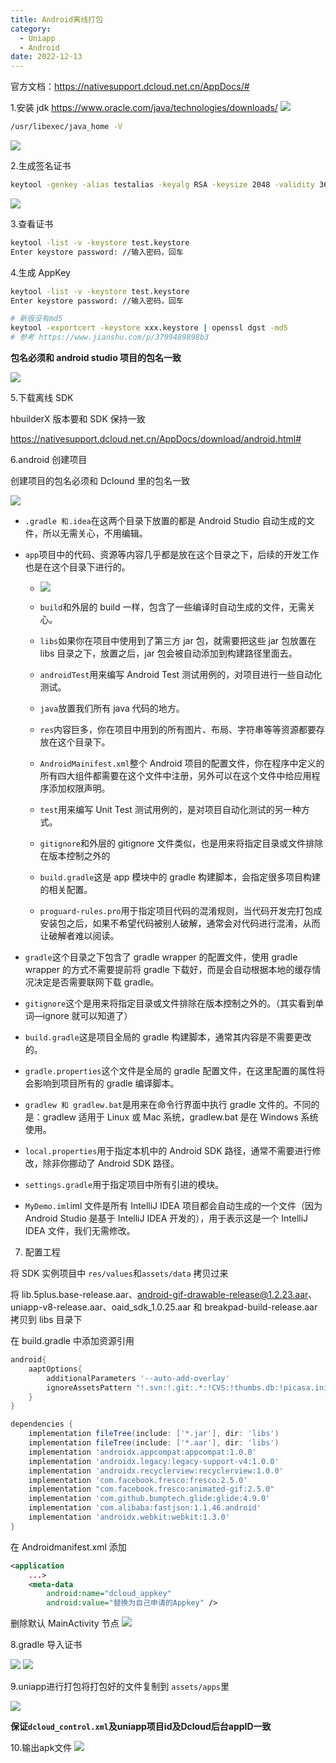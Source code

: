 ```yaml
---
title: Android离线打包
category:
  - Uniapp
  - Android
date: 2022-12-13
---
```


官方文档：https://nativesupport.dcloud.net.cn/AppDocs/#

1.安装 jdk
https://www.oracle.com/java/technologies/downloads/
![](./images/089004202011242323.png)

```bash
/usr/libexec/java_home -V
```

![](./images/838004802011242323.png)

2.生成签名证书

```bash
keytool -genkey -alias testalias -keyalg RSA -keysize 2048 -validity 36500 -keystore test.keystore
```

![](./images/268000003011242323.png)

3.查看证书

```bash
keytool -list -v -keystore test.keystore
Enter keystore password: //输入密码，回车
```

4.生成 AppKey

```bash
keytool -list -v -keystore test.keystore
Enter keystore password: //输入密码，回车

# 新版没有md5
keytool -exportcert -keystore xxx.keystore | openssl dgst -md5
# 参考 https://www.jianshu.com/p/3799489898b3
```

**包名必须和 android studio 项目的包名一致**

![](./images/041000405031052323.png)

5.下载离线 SDK

hbuilderX 版本要和 SDK 保持一致

https://nativesupport.dcloud.net.cn/AppDocs/download/android.html#

6.android 创建项目

创建项目的包名必须和 Dclound 里的包名一致

![](././images/201003003011242323.png)

- `.gradle 和.idea`在这两个目录下放置的都是 Android Studio 自动生成的文件，所以无需关心，不用编辑。

- `app`项目中的代码、资源等内容几乎都是放在这个目录之下，后续的开发工作也是在这个目录下进行的。

  - ![](././images/487003503011242323.png)
  - `build`和外层的 build 一样，包含了一些编译时自动生成的文件，无需关心。

  - `libs`如果你在项目中使用到了第三方 jar 包，就需要把这些 jar 包放置在 libs 目录之下，放置之后，jar 包会被自动添加到构建路径里面去。

  - `androidTest`用来编写 Android Test 测试用例的，对项目进行一些自动化测试。

  - `java`放置我们所有 java 代码的地方。

  - `res`内容巨多，你在项目中用到的所有图片、布局、字符串等等资源都要存放在这个目录下。

  - `AndroidMainifest.xml`整个 Android 项目的配置文件，你在程序中定义的所有四大组件都需要在这个文件中注册，另外可以在这个文件中给应用程序添加权限声明。

  - `test`用来编写 Unit Test 测试用例的，是对项目自动化测试的另一种方式。

  - `gitignore`和外层的 gitignore 文件类似，也是用来将指定目录或文件排除在版本控制之外的

  - `build.gradle`这是 app 模块中的 gradle 构建脚本，会指定很多项目构建的相关配置。

  - `proguard-rules.pro`用于指定项目代码的混淆规则，当代码开发完打包成安装包之后，如果不希望代码被别人破解，通常会对代码进行混淆，从而让破解者难以阅读。

- `gradle`这个目录之下包含了 gradle wrapper 的配置文件，使用 gradle wrapper 的方式不需要提前将 gradle 下载好，而是会自动根据本地的缓存情况决定是否需要联网下载 gradle。
- `gitignore`这个是用来将指定目录或文件排除在版本控制之外的。（其实看到单词—ignore 就可以知道了）

- `build.gradle`这是项目全局的 gradle 构建脚本，通常其内容是不需要更改的。

- `gradle.properties`这个文件是全局的 gradle 配置文件，在这里配置的属性将会影响到项目所有的 gradle 编译脚本。

- `gradlew 和 gradlew.bat`是用来在命令行界面中执行 gradle 文件的。不同的是：gradlew 适用于 Linux 或 Mac 系统，gradlew.bat 是在 Windows 系统使用。

- `local.properties`用于指定本机中的 Android SDK 路径，通常不需要进行修改，除非你挪动了 Android SDK 路径。

- `settings.gradle`用于指定项目中所有引进的模块。

- `MyDemo.iml`iml 文件是所有 IntelliJ IDEA 项目都会自动生成的一个文件（因为 Android Studio 是基于 IntelliJ IDEA 开发的），用于表示这是一个 IntelliJ IDEA 文件，我们无需修改。

7. 配置工程

将 SDK 实例项目中 `res/values`和`assets/data` 拷贝过来

将 lib.5plus.base-release.aar、android-gif-drawable-release@1.2.23.aar、uniapp-v8-release.aar、oaid_sdk_1.0.25.aar 和 breakpad-build-release.aar 拷贝到 libs 目录下

在 build.gradle 中添加资源引用

```gradle
android{
    aaptOptions{
        additionalParameters '--auto-add-overlay'
        ignoreAssetsPattern "!.svn:!.git:.*:!CVS:!thumbs.db:!picasa.ini:!*.scc:*~"
    }
}

dependencies {
    implementation fileTree(include: ['*.jar'], dir: 'libs')
    implementation fileTree(include: ['*.aar'], dir: 'libs')
    implementation 'androidx.appcompat:appcompat:1.0.0'
    implementation 'androidx.legacy:legacy-support-v4:1.0.0'
    implementation 'androidx.recyclerview:recyclerview:1.0.0'
    implementation 'com.facebook.fresco:fresco:2.5.0'
    implementation "com.facebook.fresco:animated-gif:2.5.0"
    implementation 'com.github.bumptech.glide:glide:4.9.0'
    implementation 'com.alibaba:fastjson:1.1.46.android'
    implementation 'androidx.webkit:webkit:1.3.0'
}
```

在 Androidmanifest.xml 添加

```xml
<application
    ...>
    <meta-data
        android:name="dcloud_appkey"
        android:value="替换为自己申请的Appkey" />
```

删除默认 MainActivity 节点
![](./images/704001205031052323.png)

8.gradle 导入证书

![](./images/426000805031052323.png)
![](./images/409000805031052323.png)

9.uniapp进行打包将打包好的文件复制到 `assets/apps`里

![](./images/153001405031052323.png)

**保证`dcloud_control.xml`及uniapp项目id及Dcloud后台appID一致**

10.输出apk文件
![](./images/091001605031052323.png)